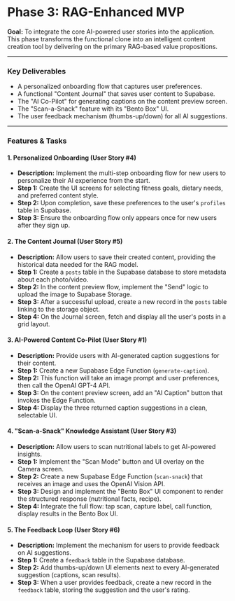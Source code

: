 # Phase 3: RAG-Enhanced MVP

**Goal:** To integrate the core AI-powered user stories into the application. This phase transforms the functional clone into an intelligent content creation tool by delivering on the primary RAG-based value propositions.

---

### Key Deliverables

- A personalized onboarding flow that captures user preferences.
- A functional "Content Journal" that saves user content to Supabase.
- The "AI Co-Pilot" for generating captions on the content preview screen.
- The "Scan-a-Snack" feature with its "Bento Box" UI.
- The user feedback mechanism (thumbs-up/down) for all AI suggestions.

---

### Features & Tasks

#### 1. Personalized Onboarding (User Story #4)

- **Description:** Implement the multi-step onboarding flow for new users to personalize their AI experience from the start.
- **Step 1:** Create the UI screens for selecting fitness goals, dietary needs, and preferred content style.
- **Step 2:** Upon completion, save these preferences to the user's `profiles` table in Supabase.
- **Step 3:** Ensure the onboarding flow only appears once for new users after they sign up.

#### 2. The Content Journal (User Story #5)

- **Description:** Allow users to save their created content, providing the historical data needed for the RAG model.
- **Step 1:** Create a `posts` table in the Supabase database to store metadata about each photo/video.
- **Step 2:** In the content preview flow, implement the "Send" logic to upload the image to Supabase Storage.
- **Step 3:** After a successful upload, create a new record in the `posts` table linking to the storage object.
- **Step 4:** On the Journal screen, fetch and display all the user's posts in a grid layout.

#### 3. AI-Powered Content Co-Pilot (User Story #1)

- **Description:** Provide users with AI-generated caption suggestions for their content.
- **Step 1:** Create a new Supabase Edge Function (`generate-caption`).
- **Step 2:** This function will take an image prompt and user preferences, then call the OpenAI GPT-4 API.
- **Step 3:** On the content preview screen, add an "AI Caption" button that invokes the Edge Function.
- **Step 4:** Display the three returned caption suggestions in a clean, selectable UI.

#### 4. "Scan-a-Snack" Knowledge Assistant (User Story #3)

- **Description:** Allow users to scan nutritional labels to get AI-powered insights.
- **Step 1:** Implement the "Scan Mode" button and UI overlay on the Camera screen.
- **Step 2:** Create a new Supabase Edge Function (`scan-snack`) that receives an image and uses the OpenAI Vision API.
- **Step 3:** Design and implement the "Bento Box" UI component to render the structured response (nutritional facts, recipe).
- **Step 4:** Integrate the full flow: tap scan, capture label, call function, display results in the Bento Box UI.

#### 5. The Feedback Loop (User Story #6)

- **Description:** Implement the mechanism for users to provide feedback on AI suggestions.
- **Step 1:** Create a `feedback` table in the Supabase database.
- **Step 2:** Add thumbs-up/down UI elements next to every AI-generated suggestion (captions, scan results).
- **Step 3:** When a user provides feedback, create a new record in the `feedback` table, storing the suggestion and the user's rating.

